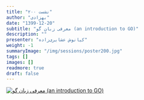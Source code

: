 ```yaml
---
title: "نشست ۲۰۰"
author: "بهزادی"
date: "1399-12-20"
subtitle: "معرفی زبان گو (an introduction to GO)"
description: ""
presenter: "کیانوش عشایری‌زاده"
weight: -1
summaryImage: "/img/sessions/poster200.jpg"
tags: []
images: []
readmore: true
draft: false
---
```

[![معرفی زبان گو (an introduction to GO)](/img/sessions/poster200.jpg)](/img/sessions/poster200.jpg)
